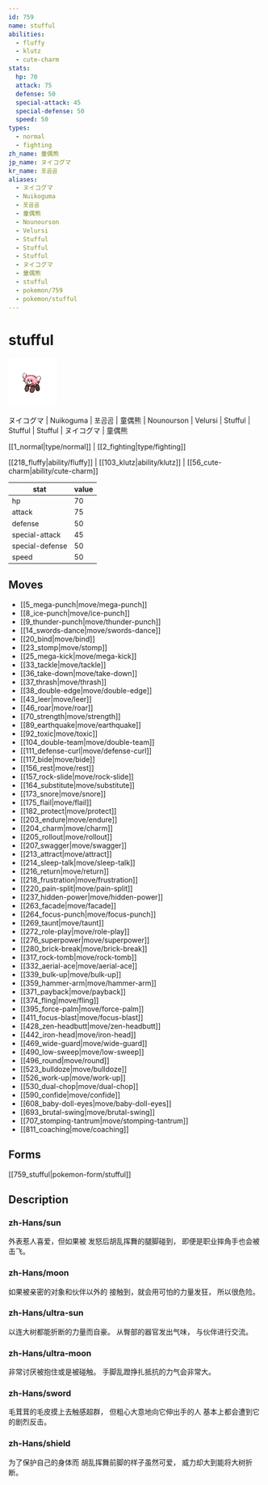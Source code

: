 ```yaml
---
id: 759
name: stufful
abilities:
  - fluffy
  - klutz
  - cute-charm
stats:
  hp: 70
  attack: 75
  defense: 50
  special-attack: 45
  special-defense: 50
  speed: 50
types:
  - normal
  - fighting
zh_name: 童偶熊
jp_name: ヌイコグマ
kr_name: 포곰곰
aliases:
  - ヌイコグマ
  - Nuikoguma
  - 포곰곰
  - 童偶熊
  - Nounourson
  - Velursi
  - Stufful
  - Stufful
  - Stufful
  - ヌイコグマ
  - 童偶熊
  - stufful
  - pokemon/759
  - pokemon/stufful
---
```

# stufful

![](https://raw.githubusercontent.com/PokeAPI/sprites/master/sprites/pokemon/759.png)

ヌイコグマ | Nuikoguma | 포곰곰 | 童偶熊 | Nounourson | Velursi | Stufful | Stufful | Stufful | ヌイコグマ | 童偶熊

[[1_normal|type/normal]] | [[2_fighting|type/fighting]]

[[218_fluffy|ability/fluffy]] | [[103_klutz|ability/klutz]] | [[56_cute-charm|ability/cute-charm]]

|stat|value|
|---|---|
|hp|70|
|attack|75|
|defense|50|
|special-attack|45|
|special-defense|50|
|speed|50|


## Moves

- [[5_mega-punch|move/mega-punch]]
- [[8_ice-punch|move/ice-punch]]
- [[9_thunder-punch|move/thunder-punch]]
- [[14_swords-dance|move/swords-dance]]
- [[20_bind|move/bind]]
- [[23_stomp|move/stomp]]
- [[25_mega-kick|move/mega-kick]]
- [[33_tackle|move/tackle]]
- [[36_take-down|move/take-down]]
- [[37_thrash|move/thrash]]
- [[38_double-edge|move/double-edge]]
- [[43_leer|move/leer]]
- [[46_roar|move/roar]]
- [[70_strength|move/strength]]
- [[89_earthquake|move/earthquake]]
- [[92_toxic|move/toxic]]
- [[104_double-team|move/double-team]]
- [[111_defense-curl|move/defense-curl]]
- [[117_bide|move/bide]]
- [[156_rest|move/rest]]
- [[157_rock-slide|move/rock-slide]]
- [[164_substitute|move/substitute]]
- [[173_snore|move/snore]]
- [[175_flail|move/flail]]
- [[182_protect|move/protect]]
- [[203_endure|move/endure]]
- [[204_charm|move/charm]]
- [[205_rollout|move/rollout]]
- [[207_swagger|move/swagger]]
- [[213_attract|move/attract]]
- [[214_sleep-talk|move/sleep-talk]]
- [[216_return|move/return]]
- [[218_frustration|move/frustration]]
- [[220_pain-split|move/pain-split]]
- [[237_hidden-power|move/hidden-power]]
- [[263_facade|move/facade]]
- [[264_focus-punch|move/focus-punch]]
- [[269_taunt|move/taunt]]
- [[272_role-play|move/role-play]]
- [[276_superpower|move/superpower]]
- [[280_brick-break|move/brick-break]]
- [[317_rock-tomb|move/rock-tomb]]
- [[332_aerial-ace|move/aerial-ace]]
- [[339_bulk-up|move/bulk-up]]
- [[359_hammer-arm|move/hammer-arm]]
- [[371_payback|move/payback]]
- [[374_fling|move/fling]]
- [[395_force-palm|move/force-palm]]
- [[411_focus-blast|move/focus-blast]]
- [[428_zen-headbutt|move/zen-headbutt]]
- [[442_iron-head|move/iron-head]]
- [[469_wide-guard|move/wide-guard]]
- [[490_low-sweep|move/low-sweep]]
- [[496_round|move/round]]
- [[523_bulldoze|move/bulldoze]]
- [[526_work-up|move/work-up]]
- [[530_dual-chop|move/dual-chop]]
- [[590_confide|move/confide]]
- [[608_baby-doll-eyes|move/baby-doll-eyes]]
- [[693_brutal-swing|move/brutal-swing]]
- [[707_stomping-tantrum|move/stomping-tantrum]]
- [[811_coaching|move/coaching]]

## Forms



[[759_stufful|pokemon-form/stufful]]

## Description

### zh-Hans/sun

外表惹人喜爱，但如果被
发怒后胡乱挥舞的腿脚碰到，
即便是职业摔角手也会被击飞。

### zh-Hans/moon

如果被亲密的对象和伙伴以外的
接触到，就会用可怕的力量发狂，
所以很危险。

### zh-Hans/ultra-sun

以连大树都能折断的力量而自豪。
从臀部的器官发出气味，
与伙伴进行交流。

### zh-Hans/ultra-moon

非常讨厌被抱住或是被碰触。
手脚乱蹬挣扎抵抗的力气会非常大。

### zh-Hans/sword

毛茸茸的毛皮摸上去触感超群，
但粗心大意地向它伸出手的人
基本上都会遭到它的剧烈反击。

### zh-Hans/shield

为了保护自己的身体而
胡乱挥舞前脚的样子虽然可爱，
威力却大到能将大树折断。

